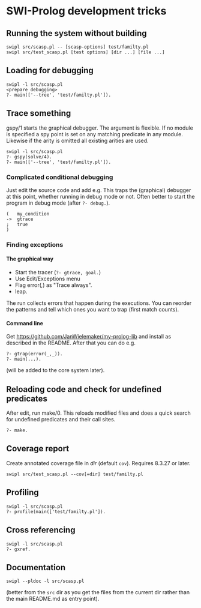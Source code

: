 # SWI-Prolog development tricks

## Running the system without building

    swipl src/scasp.pl -- [scasp-options] test/familty.pl
    swipl src/test_scasp.pl [test options] [dir ...] [file ...]

## Loading for debugging

    swipl -l src/scasp.pl
    <prepare debugging>
    ?- main(['--tree', 'test/familty.pl']).

## Trace something

gspy/1 starts the graphical debugger. The   argument  is flexible. If no
module is specified a spy point is set  on any matching predicate in any
module.  Likewise if the arity is omitted all existing arities are used.

    swipl -l src/scasp.pl
    ?- gspy(solve/4).
    ?- main(['--tree', 'test/familty.pl']).

### Complicated conditional debugging

Just edit the source code  and  add   e.g.  This  traps  the (graphical)
debugger at this point, whether running  in   debug  mode  or not. Often
better to start the program in debug mode (after `?- debug.`).

    (   my_condition
    ->  gtrace
    ;   true
    )

### Finding exceptions

#### The graphical way

  - Start the tracer (`?- gtrace, goal.`)
  - Use Edit/Exceptions menu
  - Flag error(_,_) as "Trace always".
  - leap.

The run collects errors  that  happen   during  the  executions. You can
reorder the patterns and tell which ones   you want to trap (first match
counts).

#### Command line

Get  https://github.com/JanWielemaker/my-prolog-lib  and    install   as
described in the README.  After that you can do e.g.

    ?- gtrap(error(_,_)).
    ?- main(...).

(will be added to the core system later).


## Reloading code and check for undefined predicates

After edit, run make/0. This reloads  modified   files  and does a quick
search for undefined predicates and their call sites.

    ?- make.

## Coverage report

Create annotated coverage file in _dir_ (default `cov`). Requires 8.3.27
or later.

    swipl src/test_scasp.pl --cov[=dir] test/familty.pl

## Profiling

    swipl -l src/scasp.pl
    ?- profile(main(['test/familty.pl']).

## Cross referencing

    swipl -l src/scasp.pl
    ?- gxref.

## Documentation

    swipl --pldoc -l src/scasp.pl

(better from the `src` dir as you  get   the  files from the current dir
rather than the main README.md as entry point).
